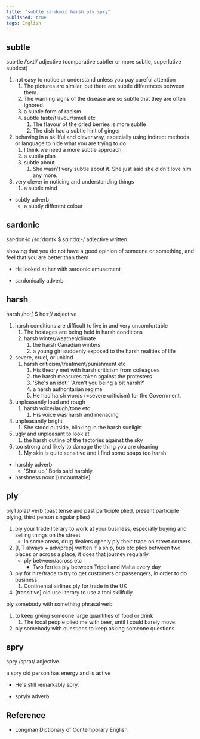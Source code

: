 ```yaml
---
title: "subtle sardonic harsh ply spry"
published: true
tags: English
---
```


## subtle

sub·tle /ˈsʌtl/ adjective (comparative subtler or more subtle, superlative
subtlest)

1. not easy to notice or understand unless you pay careful attention
   1. The pictures are similar, but there are subtle differences between them.
   2. The warning signs of the disease are so subtle that they are often ignored.
   3. a subtle form of racism
   4. subtle taste/flavour/smell etc
      1. The flavour of the dried berries is more subtle
      2. The dish had a subtle hint of ginger
2. behaving in a skillful and clever way, especially using indirect methods or
   language to hide what you are trying to do
   1. I think we need a more subtle approach
   2. a subtle plan
   3. subtle about
      1. She wasn't very subtle about it. She just said she didn't love him any more.
3. very clever in noticing and understanding things
   1. a subtle mind

- subtly adverb
  - a subtly different colour

## sardonic

sar·don·ic /sɑːˈdɒnɪk $ sɑːrˈdɑː-/ adjective written

showing that you do not have a good opinion of someone or something, and feel
that you are better than them

- He looked at her with sardonic amusement

- sardonically adverb

## harsh

harsh /hɑːʃ $ hɑːrʃ/ adjective

1. harsh conditions are difficult to live in and very uncomfortable
   1. The hostages are being held in harsh conditions
   2. harsh winter/weather/climate
      1. the harsh Canadian winters
      2. a young girl suddenly exposed to the harsh realities of life
2. severe, cruel, or unkind
   1. harsh criticism/treatment/punishment etc
      1. His theory met with harsh criticism from colleagues
      2. the harsh measures taken against the protesters
      3. 'She's an idot!' 'Aren't you being a bit harsh?'
      4. a harsh authoritarian regime
      5. He had harsh words (=severe criticism) for the Government.
3. unpleasantly loud and rough
   1. harsh voice/laugh/tone etc
      1. His voice was harsh and menacing
4. unpleasantly bright
   1. She stood outside, blinking in the harsh sunlight
5. ugly and unpleasant to look at
   1. the harsh outline of the factories against the sky
6. too strong and likely to damage the thing you are cleaning
   1. My skin is quite sensitive and I find some soaps too harsh.

- harshly adverb
  - 'Shut up,' Boris said harshly.
- harshness noun [uncountable]

## ply

ply1 /plaɪ/ verb (past tense and past participle plied, present participle
plying, third person singular plies)

1. ply your trade literary to work at your business, especially buying and
   selling things on the street
   - In some areas, drug dealers openly ply their trade on street corners.
2. [I, T always + adv/prep] written if a ship, bus etc plies between two places
   or across a place, it does that journey regularly
   - ply between/across etc
     - Two ferries ply between Tripoli and Malta every day
3. ply for hire/trade to try to get customers or passengers, in order to do business
   1. Continental airlines ply for trade in the UK
4. [transitive] old use literary to use a tool skillfully

ply somebody with something phrasal verb

1. to keep giving someone large quantities of food or drink
   1. The local people plied me with beer, until I could barely move.
2. ply somebody with questions to keep asking someone questions

## spry

spry /spraɪ/ adjective

a spry old person has energy and is active

- He's still remarkably spry.

- spryly adverb

## Reference

- Longman Dictionary of Contemporary English